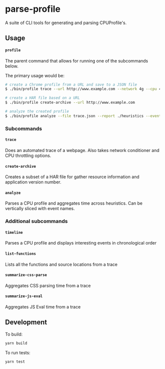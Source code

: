 # parse-profile
A suite of CLI tools for generating and parsing CPUProfile's.

## Usage

#### `profile`
The parent command that allows for running one of the subcommands below.

The primary usage would be:

```bash
# create a Chrome profile from a URL and save to a JSON file
$ ./bin/profile trace --url http://www.example.com --network 4g --cpu 4

# create a HAR file based on a URL
$ ./bin/profile create-archive --url http://www.example.com

# analyze the created profile
$ ./bin/profile analyze --file trace.json --report ./heuristics --event mark_meaningful_paint_end
```

### Subcommands

#### `trace`
Does an automated trace of a webpage. Also takes network conditioner and CPU throttling options.

#### `create-archive`
Creates a subset of a HAR file for gather resource information and application version number.

#### `analyze`
Parses a CPU profile and aggregates time across heuristics. Can be vertically sliced with event names.

### Additional subcommands

#### `timeline`
Parses a CPU profile and displays interesting events in chronological order

#### `list-functions`
Lists all the functions and source locations from a trace

#### `summarize-css-parse`
Aggregates CSS parsing time from a trace

#### `summarize-js-eval`
Aggregates JS Eval time from a trace

## Development

To build:

```bash
yarn build
```

To run tests:

```bash
yarn test
```